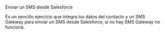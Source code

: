 Enviar un SMS desde Salesforce

Es un sencillo ejercicio que integra los datos del contacto y un SMS Gateway  para enviar un SMS desde Salesforce, si no hay SMS Gateway no funciona. 
